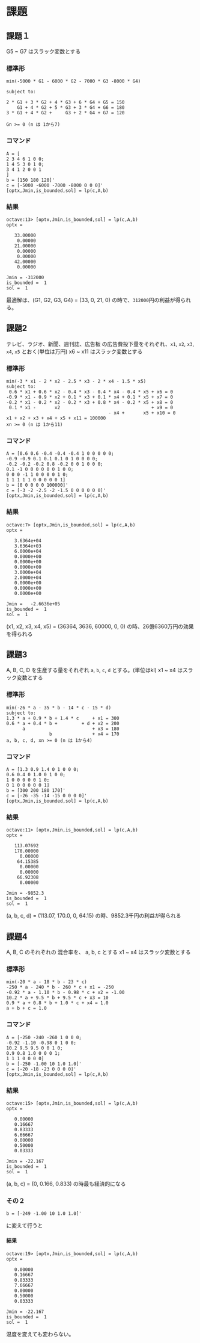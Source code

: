 # 課題

## 課題１

G5 ~ G7 はスラック変数とする

### 標準形

```
min(-5000 * G1 - 6000 * G2 - 7000 * G3 -8000 * G4)

subject to:

2 * G1 + 3 * G2 + 4 * G3 + 6 * G4 + G5 = 150
    G1 + 4 * G2 + 5 * G3 + 3 * G4 + G6 = 180
3 * G1 + 4 * G2 +     G3 + 2 * G4 + G7 = 120

Gn >= 0 (n は 1から7) 
```

### コマンド

```
A = [
2 3 4 6 1 0 0;
1 4 5 3 0 1 0;
3 4 1 2 0 0 1
]
b = [150 180 120]'
c = [-5000 -6000 -7000 -8000 0 0 0]'
[optx,Jmin,is_bounded,sol] = lp(c,A,b)
```

### 結果

```
octave:13> [optx,Jmin,is_bounded,sol] = lp(c,A,b)
optx =

   33.00000
    0.00000
   21.00000
    0.00000
    0.00000
   42.00000
    0.00000

Jmin = -312000
is_bounded =  1
sol =  1
```

最適解は、(G1, G2, G3, G4) = (33, 0, 21, 0) の時で、`312000`円の利益が得られる。

## 課題2

テレビ、ラジオ、新聞、週刊誌、広告板 の広告費投下量をそれぞれ、`x1`, `x2`, `x3`, `x4`, `x5` とおく(単位は万円)
x6 ~ x11 はスラック変数とする

### 標準形

```
min(-3 * x1 - 2 * x2 - 2.5 * x3 - 2 * x4 - 1.5 * x5)
subject to:
 0.6 * x1 + 0.6 * x2 - 0.4 * x3 - 0.4 * x4 - 0.4 * x5 + x6 = 0
-0.9 * x1 - 0.9 * x2 + 0.1 * x3 + 0.1 * x4 + 0.1 * x5 + x7 = 0
-0.2 * x1 - 0.2 * x2 - 0.2 * x3 + 0.8 * x4 - 0.2 * x5 + x8 = 0
 0.1 * x1 -       x2                                  + x9 = 0
                                      - x4 +       x5 + x10 = 0
x1 + x2 + x3 + x4 + x5 + x11 = 100000
xn >= 0 (n は 1から11)
```

### コマンド

```
A = [0.6 0.6 -0.4 -0.4 -0.4 1 0 0 0 0 0;
-0.9 -0.9 0.1 0.1 0.1 0 1 0 0 0 0;
-0.2 -0.2 -0.2 0.8 -0.2 0 0 1 0 0 0;
0.1 -1 0 0 0 0 0 0 1 0 0;
0 0 0 -1 1 0 0 0 0 1 0;
1 1 1 1 1 0 0 0 0 0 1]
b = [0 0 0 0 0 100000]'
c = [-3 -2 -2.5 -2 -1.5 0 0 0 0 0 0]'
[optx,Jmin,is_bounded,sol] = lp(c,A,b)
```

### 結果

```
octave:7> [optx,Jmin,is_bounded,sol] = lp(c,A,b)
optx =

   3.6364e+04
   3.6364e+03
   6.0000e+04
   0.0000e+00
   0.0000e+00
   0.0000e+00
   3.0000e+04
   2.0000e+04
   0.0000e+00
   0.0000e+00
   0.0000e+00

Jmin =   -2.6636e+05
is_bounded =  1
sol =  1
```

(x1, x2, x3, x4, x5) = (36364, 3636, 60000, 0, 0) の時、26億6360万円の効果を得られる

## 課題3

A, B, C, D を生産する量をそれぞれ `a`, `b`, `c`, `d` とする。(単位はkl)
x1 ~ x4 はスラック変数とする

### 標準形

```
min(-26 * a - 35 * b - 14 * c - 15 * d)
subject to:
1.3 * a + 0.9 * b + 1.4 * c     + x1 = 300
0.6 * a + 0.4 * b +         + d + x2 = 200
      a                         + x3 = 180
                b               + x4 = 170
a, b, c, d, xn >= 0 (n は 1から4)
```

### コマンド

```
A = [1.3 0.9 1.4 0 1 0 0 0;
0.6 0.4 0 1.0 0 1 0 0;
1 0 0 0 0 0 1 0;
0 1 0 0 0 0 0 1]
b = [300 200 180 170]'
c = [-26 -35 -14 -15 0 0 0 0]'
[optx,Jmin,is_bounded,sol] = lp(c,A,b)
```

### 結果

```
octave:11> [optx,Jmin,is_bounded,sol] = lp(c,A,b)
optx =

   113.07692
   170.00000
     0.00000
    64.15385
     0.00000
     0.00000
    66.92308
     0.00000

Jmin = -9852.3
is_bounded =  1
sol =  1
```

(a, b, c, d) = (113.07, 170.0, 0, 64.15) の時、9852.3千円の利益が得られる

## 課題4

A, B, C のそれぞれの 混合率を、 a, b, c とする
x1 ~ x4 はスラック変数とする 

### 標準形

```
min(-20 * a - 18 * b - 23 * c)
-250 * a - 240 * b - 260 * c + x1 = -250
-0.92 * a - 1.10 * b - 0.98 * c + x2 = -1.00
10.2 * a + 9.5 * b + 9.5 * c + x3 = 10
0.9 * a + 0.8 * b + 1.0 * c + x4 = 1.0
a + b + c = 1.0
```

### コマンド

```
A = [-250 -240 -260 1 0 0 0;
-0.92 -1.10 -0.98 0 1 0 0;
10.2 9.5 9.5 0 0 1 0;
0.9 0.8 1.0 0 0 0 1;
1 1 1 0 0 0 0]
b = [-250 -1.00 10 1.0 1.0]'
c = [-20 -18 -23 0 0 0 0]'
[optx,Jmin,is_bounded,sol] = lp(c,A,b)
```

### 結果

```
octave:15> [optx,Jmin,is_bounded,sol] = lp(c,A,b)
optx =

   0.00000
   0.16667
   0.83333
   6.66667
   0.00000
   0.50000
   0.03333

Jmin = -22.167
is_bounded =  1
sol =  1
```

(a, b, c) = (0, 0.166, 0.833) の時最も経済的になる

### その２

```
b = [-249 -1.00 10 1.0 1.0]'
```

に変えて行うと

#### 結果

```
octave:19> [optx,Jmin,is_bounded,sol] = lp(c,A,b)
optx =

   0.00000
   0.16667
   0.83333
   7.66667
   0.00000
   0.50000
   0.03333

Jmin = -22.167
is_bounded =  1
sol =  1
```

温度を変えても変わらない。

